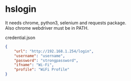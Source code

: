 # hslogin

It needs chrome, python3, selenium and requests package.  
Also chrome webdriver must be in PATH.

credential.json

```json
{
    "url": "http://192.168.1.254/login",
    "username": "username",
    "password": "strongpassword",
    "ifname": "Wi-Fi",
    "profile": "WiFi Profile"
}
```
